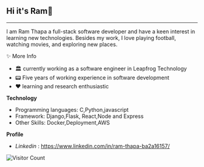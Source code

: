 ## Hi it's Ram👋
***
I am Ram Thapa a full-stack software developer and have a keen interest in learning new technologies. Besides my work, I love playing football, watching movies, and exploring new places.


✨  More Info 
- 🏛 currently working as a software engineer in Leapfrog Technology
- 📟 Five years of working experience in software development
- ❤️ learning and research enthusiastic

**Technology**
  - Programming languages: C,Python,javascript
  - Framework: Django,Flask, React,Node and Express
  - Other Skills: Docker,Deployment,AWS

**Profile**
  - *Linkedin* : https://www.linkedin.com/in/ram-thapa-ba2a16157/
  

![Visitor Count](https://visitor-badge.laobi.icu/badge?page_id=viperthapa.viperthapa)


